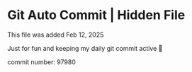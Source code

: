 # Git Auto Commit | Hidden File

This file was added Feb 12, 2025

Just for fun and keeping my daily git commit active 🤪

commit number: 97980
